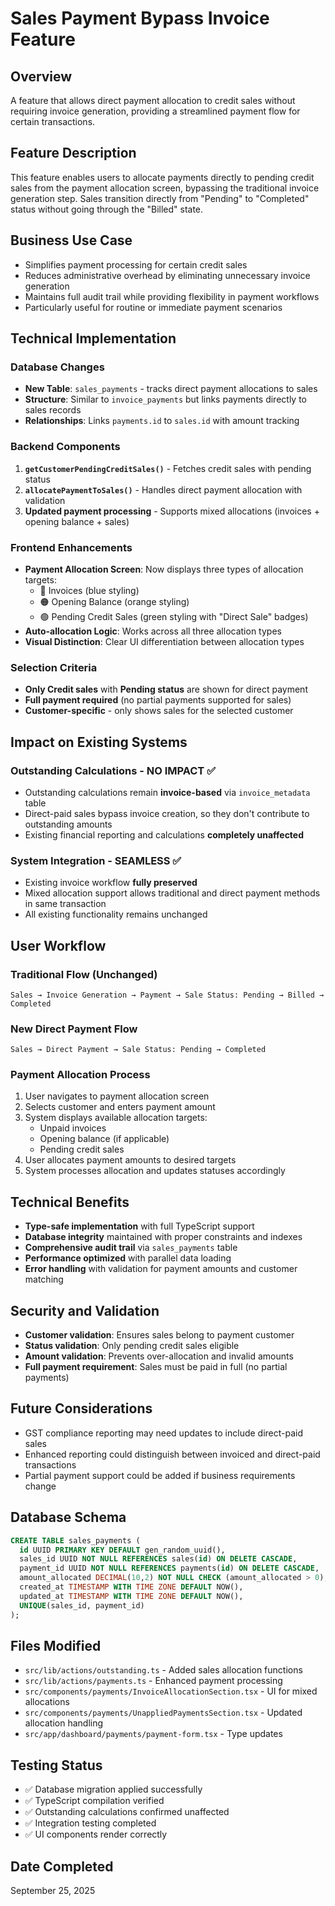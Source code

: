 # Sales Payment Bypass Invoice Feature

## Overview
A feature that allows direct payment allocation to credit sales without requiring invoice generation, providing a streamlined payment flow for certain transactions.

## Feature Description
This feature enables users to allocate payments directly to pending credit sales from the payment allocation screen, bypassing the traditional invoice generation step. Sales transition directly from "Pending" to "Completed" status without going through the "Billed" state.

## Business Use Case
- Simplifies payment processing for certain credit sales
- Reduces administrative overhead by eliminating unnecessary invoice generation
- Maintains full audit trail while providing flexibility in payment workflows
- Particularly useful for routine or immediate payment scenarios

## Technical Implementation

### Database Changes
- **New Table**: `sales_payments` - tracks direct payment allocations to sales
- **Structure**: Similar to `invoice_payments` but links payments directly to sales records
- **Relationships**: Links `payments.id` to `sales.id` with amount tracking

### Backend Components
1. **`getCustomerPendingCreditSales()`** - Fetches credit sales with pending status
2. **`allocatePaymentToSales()`** - Handles direct payment allocation with validation
3. **Updated payment processing** - Supports mixed allocations (invoices + opening balance + sales)

### Frontend Enhancements
- **Payment Allocation Screen**: Now displays three types of allocation targets:
  - 🔵 Invoices (blue styling)
  - 🟠 Opening Balance (orange styling)
  - 🟢 Pending Credit Sales (green styling with "Direct Sale" badges)
- **Auto-allocation Logic**: Works across all three allocation types
- **Visual Distinction**: Clear UI differentiation between allocation types

### Selection Criteria
- **Only Credit sales** with **Pending status** are shown for direct payment
- **Full payment required** (no partial payments supported for sales)
- **Customer-specific** - only shows sales for the selected customer

## Impact on Existing Systems

### Outstanding Calculations - NO IMPACT ✅
- Outstanding calculations remain **invoice-based** via `invoice_metadata` table
- Direct-paid sales bypass invoice creation, so they don't contribute to outstanding amounts
- Existing financial reporting and calculations **completely unaffected**

### System Integration - SEAMLESS ✅
- Existing invoice workflow **fully preserved**
- Mixed allocation support allows traditional and direct payment methods in same transaction
- All existing functionality remains unchanged

## User Workflow

### Traditional Flow (Unchanged)
```
Sales → Invoice Generation → Payment → Sale Status: Pending → Billed → Completed
```

### New Direct Payment Flow
```
Sales → Direct Payment → Sale Status: Pending → Completed
```

### Payment Allocation Process
1. User navigates to payment allocation screen
2. Selects customer and enters payment amount
3. System displays available allocation targets:
   - Unpaid invoices
   - Opening balance (if applicable)
   - Pending credit sales
4. User allocates payment amounts to desired targets
5. System processes allocation and updates statuses accordingly

## Technical Benefits
- **Type-safe implementation** with full TypeScript support
- **Database integrity** maintained with proper constraints and indexes
- **Comprehensive audit trail** via `sales_payments` table
- **Performance optimized** with parallel data loading
- **Error handling** with validation for payment amounts and customer matching

## Security and Validation
- **Customer validation**: Ensures sales belong to payment customer
- **Status validation**: Only pending credit sales eligible
- **Amount validation**: Prevents over-allocation and invalid amounts
- **Full payment requirement**: Sales must be paid in full (no partial payments)

## Future Considerations
- GST compliance reporting may need updates to include direct-paid sales
- Enhanced reporting could distinguish between invoiced and direct-paid transactions
- Partial payment support could be added if business requirements change

## Database Schema
```sql
CREATE TABLE sales_payments (
  id UUID PRIMARY KEY DEFAULT gen_random_uuid(),
  sales_id UUID NOT NULL REFERENCES sales(id) ON DELETE CASCADE,
  payment_id UUID NOT NULL REFERENCES payments(id) ON DELETE CASCADE,
  amount_allocated DECIMAL(10,2) NOT NULL CHECK (amount_allocated > 0),
  created_at TIMESTAMP WITH TIME ZONE DEFAULT NOW(),
  updated_at TIMESTAMP WITH TIME ZONE DEFAULT NOW(),
  UNIQUE(sales_id, payment_id)
);
```

## Files Modified
- `src/lib/actions/outstanding.ts` - Added sales allocation functions
- `src/lib/actions/payments.ts` - Enhanced payment processing
- `src/components/payments/InvoiceAllocationSection.tsx` - UI for mixed allocations
- `src/components/payments/UnappliedPaymentsSection.tsx` - Updated allocation handling
- `src/app/dashboard/payments/payment-form.tsx` - Type updates

## Testing Status
- ✅ Database migration applied successfully
- ✅ TypeScript compilation verified
- ✅ Outstanding calculations confirmed unaffected
- ✅ Integration testing completed
- ✅ UI components render correctly

## Date Completed
September 25, 2025